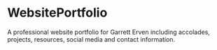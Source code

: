 # WebsitePortfolio
A professional website portfolio for Garrett Erven including accolades, projects, resources, social media and contact information.
